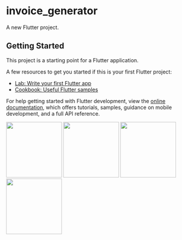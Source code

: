 # invoice_generator

A new Flutter project.

## Getting Started

This project is a starting point for a Flutter application.

A few resources to get you started if this is your first Flutter project:

- [Lab: Write your first Flutter app](https://docs.flutter.dev/get-started/codelab)
- [Cookbook: Useful Flutter samples](https://docs.flutter.dev/cookbook)

For help getting started with Flutter development, view the
[online documentation](https://docs.flutter.dev/), which offers tutorials,
samples, guidance on mobile development, and a full API reference.
<p>
  <img src="https://github.com/kansarakeval/invoice_generator/assets/119046853/0b3a0b52-4772-45ef-9fdb-8431e2a266b4" hight="500" width="150">
  <img src="https://github.com/kansarakeval/invoice_generator/assets/119046853/338f161a-2a16-4cd9-9c97-26fd9e09e995" hight="500" width="150">
  <img src="https://github.com/kansarakeval/invoice_generator/assets/119046853/8eaf4765-61ad-45d6-9c9f-c4ecd383c764" hight="500" width="150">
  <img src="https://github.com/kansarakeval/invoice_generator/assets/119046853/1bca0432-672f-4d4c-80cb-2e264f8d1b2f" hight="500" width="150">
  
  
  
</p>
